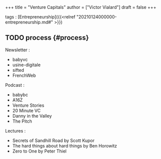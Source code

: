 +++
title = "Venture Capitals"
author = ["Victor Vialard"]
draft = false
+++

tags
: [Entrepreneurship]({{<relref "20210124000000-entrepreneurship.md#" >}})


## <span class="org-todo todo TODO">TODO</span> process {#process}

Newsletter :

-   babyvc
-   usine-digitale
-   sifted
-   FrenchWeb

Podcast :

-   babybc
-   A16Z
-   Venture Stories
-   20 Minute VC
-   Danny in the Valley
-   The Pitch

Lectures :

-   Secrets of Sandhill Road by Scott Kupor
-   The hard things about hard things by Ben Horowitz
-   Zero to One by Peter Thiel


